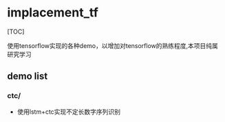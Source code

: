 # implacement_tf

[TOC]

使用tensorflow实现的各种demo，以增加对tensorflow的熟练程度,本项目纯属研究学习

## demo list

### ctc/

- 使用lstm+ctc实现不定长数字序列识别



